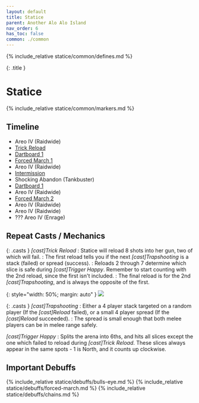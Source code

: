 ```yaml
---
layout: default
title: Statice
parent: Another Alo Alo Island
nav_order: 6
has_toc: false
common: ./common
---
```


{% include_relative statice/common/defines.md %}

{: .title }
# Statice

{% include_relative statice/common/markers.md %}

## Timeline

* Areo IV (Raidwide)
* [Trick Reload](./trick-reload/)
* [Dartboard 1](./dartboard-1/)
* [Forced March 1](./glitter-1/)
* Areo IV (Raidwide)
* [Intermission](./intermission/)
* Shocking Abandon (Tankbuster)
* [Dartboard 1](./dartboard-2/)
* Areo IV (Raidwide)
* [Forced March 2](./glitter-2/)
* Areo IV (Raidwide)
* Areo IV (Raidwide)
* ??? Areo IV (Enrage)

## Repeat Casts / Mechanics

{: .casts }
*[cast]Trick Reload*
: Statice will reload 8 shots into her gun, two of which will fail.
: The first reload tells you if the next *[cast]Trapshooting* is a stack
  (failed) or spread (success).
: Reloads 2 through 7 determine which slice is safe during *[cast]Trigger Happy*.
  Remember to start counting with the 2nd reload, since the first isn't included.
: The final reload is for the 2nd *[cast]Trapshooting*, and is always the
  opposite of the first.

{: style="width: 50%; margin: auto" }
![](./common/bullets.png)

{: .casts }
*[cast]Trapshooting*
: Either a 4 player stack targeted on a random player (If the *[cast]Reload*
  failed), or a small 4 player spread (If the *[cast]Reload* succeeded).
: The spread is small enough that both melee players can be in melee range safely.

*[cast]Trigger Happy*
: Splits the arena into 6ths, and hits all slices except the one which failed to
  reload during *[cast]Trick Reload*. These slices always appear in the same
  spots - 1 is North, and it counts up clockwise.

## Important Debuffs

<div class="debuffs" markdown="1">
{% include_relative statice/debuffs/bulls-eye.md %}
{% include_relative statice/debuffs/forced-march.md %}
{% include_relative statice/debuffs/chains.md %}
</div>
